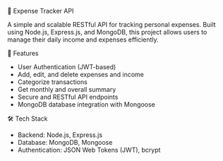 💸 Expense Tracker API

A simple and scalable RESTful API for tracking personal expenses. Built using Node.js, Express.js, and MongoDB, this project allows users to manage their daily income and expenses efficiently.

🚀 Features
- User Authentication (JWT-based)
- Add, edit, and delete expenses and income
- Categorize transactions
- Get monthly and overall summary
- Secure and RESTful API endpoints
- MongoDB database integration with Mongoose

🛠 Tech Stack
- Backend: Node.js, Express.js
- Database: MongoDB, Mongoose
- Authentication: JSON Web Tokens (JWT), bcrypt


